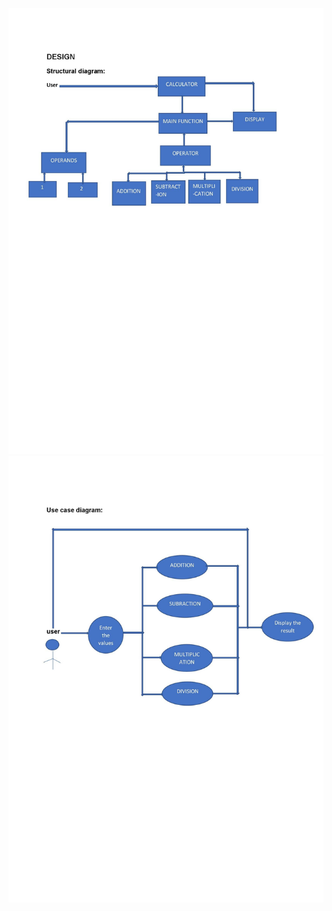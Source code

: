 ![alt text](https://github.com/99003572/Arya-Calculator/blob/main/2.%20Design/Low%20Level%20Design/Simple%20Operations/Structural%20Diagram.jpg)
![alt text](https://github.com/99003572/Arya-Calculator/blob/main/2.%20Design/Low%20Level%20Design/Simple%20Operations/Use%20Case%20diagram.jpg)
